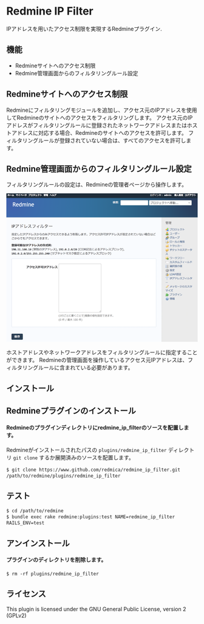 # Redmine IP Filter

IPアドレスを用いたアクセス制限を実現するRedmineプラグイン.

## 機能

* Redmineサイトへのアクセス制限
* Redmine管理画面からのフィルタリングルール設定

## Redmineサイトへのアクセス制限

Redmineにフィルタリングモジュールを追加し、アクセス元のIPアドレスを使用してRedmineのサイトへのアクセスをフィルタリングします。
アクセス元のIPアドレスがフィルタリングルールに登録されたネットワークアドレスまたはホストアドレスに対応する場合、Redmineのサイトへのアクセスを許可します。
フィルタリングルールが登録されていない場合は、すべてのアクセスを許可します。

## Redmine管理画面からのフィルタリングルール設定

フィルタリングルールの設定は、Redmineの管理者ページから操作します。

![Setting Page](images/setting_page.ja.png?raw=true "Setting Page on Redmine Admine Page")

ホストアドレスやネットワークアドレスをフィルタリングルールに指定することができます。
Redmineの管理画面を操作しているアクセス元IPアドレスは、フィルタリングルールに含まれている必要があります。

## インストール

## Redmineプラグインのインストール

#### Redmineのプラグインディレクトリにredmine_ip_filterのソースを配置します。

Redmineがインストールされたパスの `plugins/redmine_ip_filter` ディレクトリ
`git clone` するか展開済みのソースを配置します。

```
$ git clone https://www.github.com/redmica/redmine_ip_filter.git /path/to/redmine/plugins/redmine_ip_filter
```

## テスト

```
$ cd /path/to/redmine
$ bundle exec rake redmine:plugins:test NAME=redmine_ip_filter RAILS_ENV=test
```


## アンインストール

#### プラグインのディレクトリを削除します。

```
$ rm -rf plugins/redmine_ip_filter
```

## ライセンス

This plugin is licensed under the GNU General Public License, version 2 (GPLv2)
